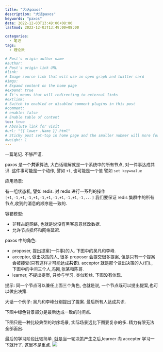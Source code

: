 ```yaml
---
title: "大话paxos"
description: "大话paxos"
keywords: "paxos"
date: 2022-12-03T13:49:00+08:00
lastmod: 2022-12-03T13:49:00+08:00

categories:
  - 笔记
tags:
  - 理论派

# Post's origin author name
#author:
# Post's origin link URL
#link:
# Image source link that will use in open graph and twitter card
#imgs:
# Expand content on the home page
#expand: true
# It's means that will redirecting to external links
#extlink:
# Switch to enabled or disabled comment plugins in this post
#comment:
# enable: false
# Enable table of content
toc: true
# Absolute link for visit
#url: "{{ lower .Name }}.html"
# Sticky post set-top in home page and the smaller nubmer will more forward.
#weight: 1
---
```


一篇笔记. 不够严谨.

paxos 是一个**共识**算法, 大白话理解就是一个系统中的所有节点, 对一件事达成共识. 这件事可能是一个动作, 譬如 `+1`, 也可能是一个值 譬如 `set key=value`

应用场景:

有一组状态机, 譬如 redis. 对 redis 进行一系列的操作 `[+1,-1,+1,-1,+1,-1,+1,-1,+1,-1,+1,-1,...]`
我们要保证 redis 集群中的所有节点,收到的消息的顺序是一致的.

容错模型:

- 非拜占庭网络, 也就是说没有黑客恶意修改数据.
- 允许节点损坏和网络延迟.

paxos 中的角色:

- proposer, 提出提案(一件事)的人. 下图中的吴凡和李峰.
- acceptor, 做出决策的人, 很多 proposer 会提交很多提案, 但是只有一个提案会被接受(只有这样才可能达成**共识**). acceptor 就是那个做出决策的人(们)., 下图中的中间三个人,冯刚,张某和陈哥.
- learner, 不提出提案, 只参与学习. 类似粉丝. 下图没有体现.

提示: 同一个节点可以兼任上面三个角色, 也就是说, 一个节点既可以提出提案,也可以做出决策.

大话一个例子:
吴凡和李峰分别提出了提案. 最后所有人达成共识.

下图中绿色背景部分是最后达成一致的时间点.

下图只是一种比较典型的时序场景, 实际场景远比下图要复杂的多. 精力有限无法全部画出.

最后的学习阶段比较简单. 就是当一轮决策产生之后,learner 向 accepter 学习一下就行了. 这里不是重点.
![](https://fastly.jsdelivr.net/gh/chaleaoch/CDN@main/images/1669866959708paxos.jpg)
